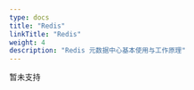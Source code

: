 ```yaml
---
type: docs
title: "Redis"
linkTitle: "Redis"
weight: 4
description: "Redis 元数据中心基本使用与工作原理"
---
```

暂未支持